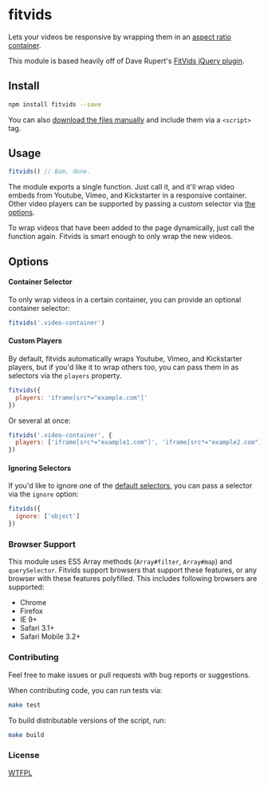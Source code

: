 # fitvids

Lets your videos be responsive by wrapping them in an [aspect ratio container](http://alistapart.com/article/creating-intrinsic-ratios-for-video).

This module is based heavily off of Dave Rupert's [FitVids jQuery plugin](https://github.com/davatron5000/FitVids.js).

## Install

```bash
npm install fitvids --save
```

You can also [download the files manually](https://raw.githubusercontent.com/rosszurowski/vanilla-fitvids/master/dist/fitvids.min.js) and include them via a `<script>` tag.

## Usage

```javascript
fitvids() // Bam, done.
```

The module exports a single function. Just call it, and it'll wrap video embeds from Youtube, Vimeo, and Kickstarter in a responsive container. Other video players can be supported by passing a custom selector via [the options](#custom-players).

To wrap videos that have been added to the page dynamically, just call the function again. Fitvids is smart enough to only wrap the new videos.

## Options

#### Container Selector

To only wrap videos in a certain container, you can provide an optional container selector:

```javascript
fitvids('.video-container')
```

#### Custom Players

By default, fitvids automatically wraps Youtube, Vimeo, and Kickstarter players, but if you'd like it to wrap others too, you can pass them in as selectors via the `players` property.

```javascript
fitvids({
  players: 'iframe[src*="example.com"]'
})
```

Or several at once:

```javascript
fitvids('.video-container', {
  players: ['iframe[src*="example1.com"]', 'iframe[src*="example2.com"]']
})
```

#### Ignoring Selectors

If you'd like to ignore one of the [default selectors](#usage), you can pass a selector via the `ignore` option:

```javascript
fitvids({
  ignore: ['object']
})
```

### Browser Support

This module uses ES5 Array methods (`Array#filter`, `Array#map`) and `querySelector`. Fitvids support browsers that support these features, or any browser with these features polyfilled. This includes following browsers are supported:

* Chrome
* Firefox
* IE 9+
* Safari 3.1+
* Safari Mobile 3.2+

### Contributing

Feel free to make issues or pull requests with bug reports or suggestions.

When contributing code, you can run tests via:

```bash
make test
```

To build distributable versions of the script, run:

```bash
make build
```

### License

[WTFPL](http://www.wtfpl.net)
